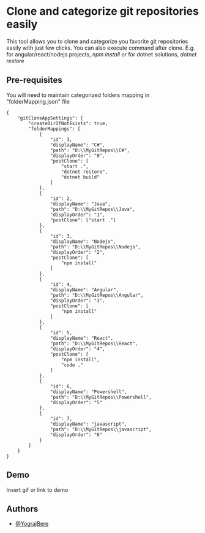 
# Clone and categorize git repositories easily

This tool allows you to clone and categorize you favorite git repositories easily with just few clicks.
You can also execute command after clone. E.g. for angular/react/nodejs projects, *npm install* or for dotnet solutions, *dotnet restore*

## Pre-requisites
You will need to maintain categorized folders mapping in "folderMapping.json" file

```
{
	"gitCloneAppSettings": {
		"createDirIfNotExists": true,
		"folderMappings": [
			{
				"id": 1,
				"displayName": "C#",
				"path": "D:\\MyGitRepos\\C#",
				"displayOrder": "0",
				"postClone": [
					"start .",
					"dotnet restore",
					"dotnet build"
				]
			},
			{
				"id": 2,
				"displayName": "Java",
				"path": "D:\\MyGitRepos\\Java",
				"displayOrder": "1",
				"postClone": ["start ."]
			},
			{
				"id": 3,
				"displayName": "Nodejs",
				"path": "D:\\MyGitRepos\\Nodejs",
				"displayOrder": "2",
				"postClone": [
					"npm install"
				]
			},
			{
				"id": 4,
				"displayName": "Angular",
				"path": "D:\\MyGitRepos\\Angular",
				"displayOrder": "3",
				"postClone": [
					"npm install"
				]
			},
			{
				"id": 5,
				"displayName": "React",
				"path": "D:\\MyGitRepos\\React",
				"displayOrder": "4",
				"postClone": [
					"npm install",	
					"code ."
				]
			},
			{
				"id": 6,
				"displayName": "Powershell",
				"path": "D:\\MyGitRepos\\Powershell",
				"displayOrder": "5"
			},
			{
				"id": 7,
				"displayName": "javascript",
				"path": "D:\\MyGitRepos\\javascript",
				"displayOrder": "6"
			}
		]
	}
}

```

## Demo

Insert gif or link to demo



## Authors

- [@YograjBere](https://www.github.com/YograjBere)
